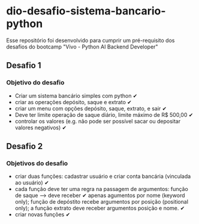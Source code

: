 # dio-desafio-sistema-bancario-python
Esse repositório foi desenvolvido para cumprir um pré-requisito dos desafios do  bootcamp "Vivo - Python AI Backend Developer"

## Desafio 1
### Objetivo do desafio
- Criar um sistema bancário simples com python ✔
- criar as operações depósito, saque e extrato ✔
- criar um menu com opções depósito, saque, extrato, e sair ✔
- Deve ter limite operação de saque diário, limite máximo de R$ 500,00 ✔
- controlar os valores (e.g. não pode ser possível sacar ou depositar valores negativos) ✔

## Desafio 2

### Objetivos do desafio

- criar duas funções: cadastrar usuário e criar conta bancária (vinculada ao usuário) ✔
- cada função deve ter uma regra na passagem de argumentos: função de saque --> deve receber ✔
 apenas agumentos por nome (keyword only); função de depóstito recebe argumentos por posição 
 (positional only); a função extrato deve receber argumentos posição e nome. ✔
- criar novas funções  ✔
 
